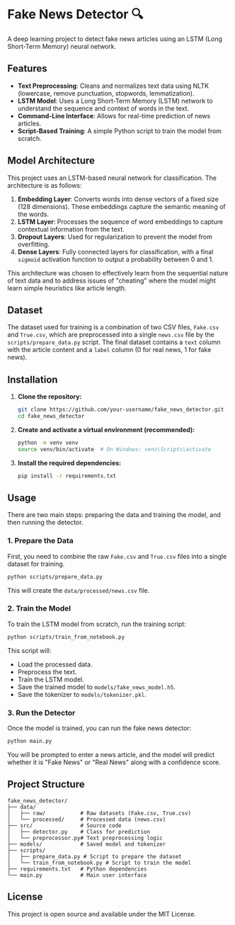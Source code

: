 # Fake News Detector 🔍

A deep learning project to detect fake news articles using an LSTM (Long Short-Term Memory) neural network.

## Features

-   **Text Preprocessing**: Cleans and normalizes text data using NLTK (lowercase, remove punctuation, stopwords, lemmatization).
-   **LSTM Model**: Uses a Long Short-Term Memory (LSTM) network to understand the sequence and context of words in the text.
-   **Command-Line Interface**: Allows for real-time prediction of news articles.
-   **Script-Based Training**: A simple Python script to train the model from scratch.

## Model Architecture

This project uses an LSTM-based neural network for classification. The architecture is as follows:

1.  **Embedding Layer**: Converts words into dense vectors of a fixed size (128 dimensions). These embeddings capture the semantic meaning of the words.
2.  **LSTM Layer**: Processes the sequence of word embeddings to capture contextual information from the text.
3.  **Dropout Layers**: Used for regularization to prevent the model from overfitting.
4.  **Dense Layers**: Fully connected layers for classification, with a final `sigmoid` activation function to output a probability between 0 and 1.

This architecture was chosen to effectively learn from the sequential nature of text data and to address issues of "cheating" where the model might learn simple heuristics like article length.

## Dataset

The dataset used for training is a combination of two CSV files, `Fake.csv` and `True.csv`, which are preprocessed into a single `news.csv` file by the `scripts/prepare_data.py` script. The final dataset contains a `text` column with the article content and a `label` column (0 for real news, 1 for fake news).

## Installation

1.  **Clone the repository:**
    ```bash
    git clone https://github.com/your-username/fake_news_detector.git
    cd fake_news_detector
    ```

2.  **Create and activate a virtual environment (recommended):**
    ```bash
    python -m venv venv
    source venv/bin/activate  # On Windows: venv\Scripts\activate
    ```

3.  **Install the required dependencies:**
    ```bash
    pip install -r requirements.txt
    ```

## Usage

There are two main steps: preparing the data and training the model, and then running the detector.

### 1. Prepare the Data

First, you need to combine the raw `Fake.csv` and `True.csv` files into a single dataset for training.

```bash
python scripts/prepare_data.py
```
This will create the `data/processed/news.csv` file.

### 2. Train the Model

To train the LSTM model from scratch, run the training script:

```bash
python scripts/train_from_notebook.py
```

This script will:
-   Load the processed data.
-   Preprocess the text.
-   Train the LSTM model.
-   Save the trained model to `models/fake_news_model.h5`.
-   Save the tokenizer to `models/tokenizer.pkl`.

### 3. Run the Detector

Once the model is trained, you can run the fake news detector:

```bash
python main.py
```

You will be prompted to enter a news article, and the model will predict whether it is "Fake News" or "Real News" along with a confidence score.

## Project Structure

```
fake_news_detector/
├── data/
│   ├── raw/           # Raw datasets (Fake.csv, True.csv)
│   └── processed/     # Processed data (news.csv)
├── src/               # Source code
│   ├── detector.py    # Class for prediction
│   └── preprocessor.py# Text preprocessing logic
├── models/            # Saved model and tokenizer
├── scripts/
│   ├── prepare_data.py # Script to prepare the dataset
│   └── train_from_notebook.py # Script to train the model
├── requirements.txt   # Python dependencies
└── main.py            # Main user interface
```

## License

This project is open source and available under the MIT License.
